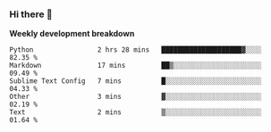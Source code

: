 ### Hi there 👋


**Weekly development breakdown**

<!--START_SECTION:waka-->
```text
Python                2 hrs 28 mins   ████████████████████▓░░░░   82.35 % 
Markdown              17 mins         ██▒░░░░░░░░░░░░░░░░░░░░░░   09.49 % 
Sublime Text Config   7 mins          █░░░░░░░░░░░░░░░░░░░░░░░░   04.33 % 
Other                 3 mins          ▓░░░░░░░░░░░░░░░░░░░░░░░░   02.19 % 
Text                  2 mins          ▒░░░░░░░░░░░░░░░░░░░░░░░░   01.64 % 
```
<!--END_SECTION:waka-->

